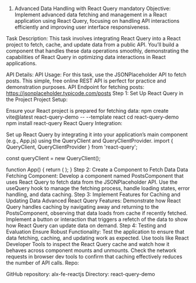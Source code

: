 1. Advanced Data Handling with React Query
mandatory
Objective: Implement advanced data fetching and management in a React application using React Query, focusing on handling API interactions efficiently and improving user interface responsiveness.

Task Description:
This task involves integrating React Query into a React project to fetch, cache, and update data from a public API. You’ll build a component that handles these data operations smoothly, demonstrating the capabilities of React Query in optimizing data interactions in React applications.

API Details:
API Usage:
For this task, use the JSONPlaceholder API to fetch posts. This simple, free online REST API is perfect for practice and demonstration purposes.
API Endpoint for fetching posts:
    https://jsonplaceholder.typicode.com/posts
Step 1: Set Up React Query in the Project
Project Setup:

Ensure your React project is prepared for fetching data:
npm create vite@latest react-query-demo -- --template react
cd react-query-demo
npm install react-query
React Query Integration:

Set up React Query by integrating it into your application’s main component (e.g., App.js) using the QueryClient and QueryClientProvider.
  import { QueryClient, QueryClientProvider } from 'react-query';

  const queryClient = new QueryClient();

  function App() {
    return (
      <QueryClientProvider client={queryClient}>
        <PostsComponent />
      </QueryClientProvider>
    );
  }
Step 2: Create a Component to Fetch Data
Data Fetching Component:
Develop a component named PostsComponent that uses React Query to fetch data from the JSONPlaceholder API.
Use the useQuery hook to manage the fetching process, handle loading states, error handling, and data caching.
Step 3: Implement Features for Caching and Updating Data
Advanced React Query Features:
Demonstrate how React Query handles caching by navigating away and returning to the PostsComponent, observing that data loads from cache if recently fetched.
Implement a button or interaction that triggers a refetch of the data to show how React Query can update data on demand.
Step 4: Testing and Evaluation
Ensure Robust Functionality:
Test the application to ensure that data fetching, caching, and updating work as expected. Use tools like React Developer Tools to inspect the React Query cache and watch how it behaves across component mounts and unmounts.
Check the network requests in browser dev tools to confirm that caching effectively reduces the number of API calls.
Repo:

GitHub repository: alx-fe-reactjs
Directory: react-query-demo
